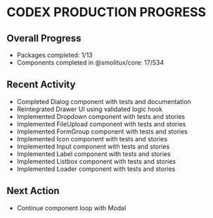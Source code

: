 # CODEX PRODUCTION PROGRESS

## Overall Progress
- Packages completed: 1/13
- Components completed in @smolitux/core: 17/534


## Recent Activity
- Completed Dialog component with tests and documentation
- Reintegrated Drawer UI using validated logic hook
- Implemented Dropdown component with tests and stories
- Implemented FileUpload component with tests and stories
- Implemented FormGroup component with tests and stories
- Implemented Icon component with tests and stories
- Implemented Input component with tests and stories
- Implemented Label component with tests and stories
- Implemented Listbox component with tests and stories
- Implemented Loader component with tests and stories

## Next Action
- Continue component loop with Modal

